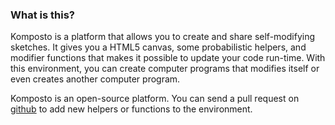 ### What is this?

Komposto is a platform that allows you to create and share self-modifying sketches. It gives you a HTML5 canvas, some probabilistic helpers, and modifier functions that makes it possible to update your code run-time. With this environment, you can create computer programs that modifies itself or even creates another computer program.

Komposto is an open-source platform. You can send a pull request on [github](http://github.com/fatiherikli/komposto.org) to add new helpers or functions to the environment.
